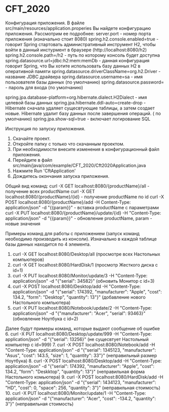 # CFT_2020
Конфигурация приложения.
В файле src/main/resources/application.properies Вы найдете конфигурацию приложения. Рассмотрим ее подробнее:
server.port - номер порта приложения (изначально стоит 8080)
spring.h2.console.enabled=true - говорит Spring стартовать административный инструмент H2, чтобы войти в данный инстурмент в браузере (http://localhost:8080/h2)
spring.h2.console.path=/h2 - путь по которому консоль будет доступна
spring.datasource.url=jdbc:h2:mem:memDb - данная конфигурация говорит Spring, что Вы хотите использовать базу данных H2 в оперативной памяти
spring.datasource.driverClassName=org.h2.Driver - название JDBC драйвера 
spring.datasource.username=sa - имя пользователя базы данных (по умолчанию)
spring.datasource.password= - пароль для входа (по умолчанию)

spring.jpa.database-platform=org.hibernate.dialect.H2Dialect - имя целевой базы данных
spring.jpa.hibernate.ddl-auto=create-drop -Hibernate сначала удаляет сущесвтующие таблицы, а затем создает новые. Hibernate удалит базу данных после завершения операций. ( по умолчанию)
spring.jpa.show-sql=true - включает логирование SQL

Инструкция по запуску приложения.
1. Скачайте проект.
2. Откройте папку с только что скачанным проектом.
3. При необходимости внесите изменения в конфигурационный файл приложения.
4. Перейдите в файл src/main/java/com/example/CFT_2020/Cft2020Application.java
5. Нажмите Run 'CftApplication' 
6. Дождитесь окончания запуска приложения.

Общий вид команд:
curl -X GET localhost:8080/{productName}/all - получение всех productName
curl -X GET localhost:8080/{productName}/{id} - получение productName по id
curl -X POST localhost:8080/{productName}/add -H Content-Type: application/json" -d "{{param}}" - вставка productName с параметрами
curl -X PUT localhost:8080/{productName}/update/{id} -H "Content-Type: application/json" -d "{{param}}" - обновление productName, param - новые значения

Примеры команд для работы с приложением (запуск команд необходимо производить из консоли). Изначально в каждой таблице базы данных находится по 4 элемента.
1. curl -X GET localhost:8080/Desktop/all (просмотре всех Настольных компьютеров)
2. curl -X GET localhost:8080/HardDisk/1 (просмотр Жесткого диска с id=1)
3. curl -X PUT localhost:8080/Monitor/update/3 -H "Content-Type: application/json" -d "{\"serial\": 34582}" (обновить Монитор с id=3)
4. curl -X POST localhost:8080/Desktop/add -H "Content-Type: application/json" -d "{\"serial\": 174392, \"manufacturer\": \"Apple\", \"cost\": 134.2, \"form\": \"Desktop\", \"quantity\": 13"}" (добавление нового Настольного компьютера)
5. curl -X PUT localhost:8080/Notebook/update/2 -H "Content-Type: application/json" -d "{\"manufacturer\": \"Acer\", \"serial\": 93463}"
(обновление Ноутбука с id=2)

Далее будут примеры команд, которые выдают сообщение об ошибке
6. curl -X PUT localhost:8080/Desktop/update/999 -H "Content-Type: application/json" -d "{\"serial\": 13256}"
(не сущесвтует Настольный компьютер с id=999)
7. curl -X POST localhost:8080/Notebook/add -H "Content-Type: application/json" -d "{\"serial\": 1345123, \"manufacturer\": \"Asus\", \"cost\": 143.5, \"size\": 1, \"quantity\": 33"}"
(неправильный размер Ноутбука)
8. curl -X POST localhost:8080/Desktop/add -H "Content-Type: application/json" -d "{\"serial\": 174392, \"manufacturer\": \"Apple\", \"cost\": 134.2, \"form\": \"Deskktop\", \"quantity\": 13"}"
(неправильная форма Настольного комьютера)
9. curl -X POST localhost:8080/HardDisk/add -H "Content-Type: application/json" -d "{\"serial\": 1434123, \"manufacturer\": \"HD\", \"cost\": 0, \"space\": 256, \"quantity\": 3"}"
(неправильная стоимость)
10. curl -X PUT localhost:8080/Monitor/update/1 -H "Content-Type: application/json" -d "{\"manufacturer\": \"Acer\", \"cost\": -134.2, \"quantity\": 3"}"
(неправильная стоимость)
